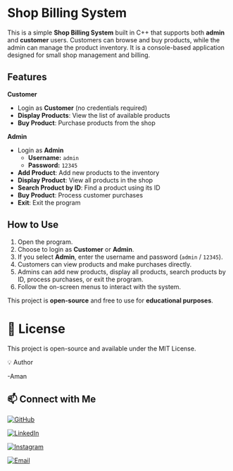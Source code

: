 # Shop Billing System

This is a simple **Shop Billing System** built in C++ that supports both **admin** and **customer** users. Customers can browse and buy products, while the admin can manage the product inventory. It is a console-based application designed for small shop management and billing.

## Features

**Customer**
- Login as **Customer** (no credentials required)
- **Display Products**: View the list of available products
- **Buy Product**: Purchase products from the shop

**Admin**
- Login as **Admin**  
  - **Username:** `admin`  
  - **Password:** `12345`
- **Add Product**: Add new products to the inventory
- **Display Product**: View all products in the shop
- **Search Product by ID**: Find a product using its ID
- **Buy Product**: Process customer purchases
- **Exit**: Exit the program

## How to Use
1. Open the program.
2. Choose to login as **Customer** or **Admin**.
3. If you select **Admin**, enter the username and password (`admin` / `12345`).
4. Customers can view products and make purchases directly.
5. Admins can add new products, display all products, search products by ID, process purchases, or exit the program.
6. Follow the on-screen menus to interact with the system.

This project is **open-source** and free to use for **educational purposes**.
# 📜 License

This project is open-source and available under the MIT License.

💡 Author

-Aman
## 📫 Connect with Me

[![GitHub](https://img.shields.io/badge/GitHub-000?style=for-the-badge&logo=github&logoColor=white)](https://github.com/Aman-1206)

[![LinkedIn](https://img.shields.io/badge/LinkedIn-0077B5?style=for-the-badge&logo=linkedin&logoColor=white)](https://linkedin.com/in/aman-kumar-a2ba54361)


[![Instagram](https://img.shields.io/badge/Instagram-792a9b?style=for-the-badge&logo=Instagram&logoColor=white)](https://www.instagram.com/aman.cpp_/)

[![Email](https://img.shields.io/badge/Email-D14836?style=for-the-badge&logo=gmail&logoColor=white)](mailto:amankumarschool7@gmail.com)
